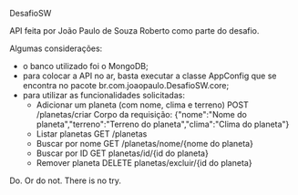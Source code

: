 DesafioSW

API feita por João Paulo de Souza Roberto como parte do desafio.

Algumas considerações: 
- o banco utilizado foi o MongoDB;
- para colocar a API no ar, basta executar a classe AppConfig que se encontra no pacote br.com.joaopaulo.DesafioSW.core;
- para utilizar as funcionalidades solicitadas:
	- Adicionar um planeta (com nome, clima e terreno)
		POST /planetas/criar
		Corpo da requisição: {"nome":"Nome do planeta","terreno":"Terreno do planeta","clima":"Clima do planeta"}
	- Listar planetas
		GET /planetas
	- Buscar por nome
		GET /planetas/nome/{nome do planeta}
	- Buscar por ID
		GET planetas/id/{id do planeta}
	- Remover planeta
		DELETE planetas/excluir/{id do planeta}
	
Do. Or do not. There is no try.